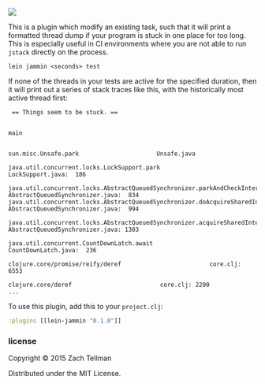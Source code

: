 ![](docs/logjammin.gif)

This is a plugin which modify an existing task, such that it will print a formatted thread dump if your program is stuck in one place for too long.  This is especially useful in CI environments where you are not able to run `jstack` directly on the process.

```
lein jammin <seconds> test
```

If none of the threads in your tests are active for the specified duration, then it will print out a series of stack traces like this, with the historically most active thread first:

```
 == Things seem to be stuck. ==


main

                                                              sun.misc.Unsafe.park                      Unsafe.java
                                       java.util.concurrent.locks.LockSupport.park                 LockSupport.java:  186
       java.util.concurrent.locks.AbstractQueuedSynchronizer.parkAndCheckInterrupt  AbstractQueuedSynchronizer.java:  834
java.util.concurrent.locks.AbstractQueuedSynchronizer.doAcquireSharedInterruptibly  AbstractQueuedSynchronizer.java:  994
  java.util.concurrent.locks.AbstractQueuedSynchronizer.acquireSharedInterruptibly  AbstractQueuedSynchronizer.java: 1303
                                         java.util.concurrent.CountDownLatch.await              CountDownLatch.java:  236
                                                  clojure.core/promise/reify/deref                         core.clj: 6553
                                                                clojure.core/deref                         core.clj: 2200
...
```

To use this plugin, add this to your `project.clj`:


```clj
:plugins [[lein-jammin "0.1.0"]]
```

### license

Copyright © 2015 Zach Tellman

Distributed under the MIT License.

